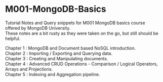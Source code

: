 # M001-MongoDB-Basics
Tutorial Notes and Query snippets for M001 MongoDB basics course offered by MongoDB University.<br />
These notes are a bit rusty as they were taken on the go, but still should be helpful.

Chapter 1 : MongoDB and Document based NoSQL introduction. <br />
Chapter 2 : Importing / Exporting and Querying data. <br />
Chapter 3 : Creating and Manipulating documents. <br />
Chapter 4 : Advanced CRUD Operations - Comparison / Logical Operators, Arrays and Projections. <br />
Chapter 5 : Indexing and Aggregation pipeline.
